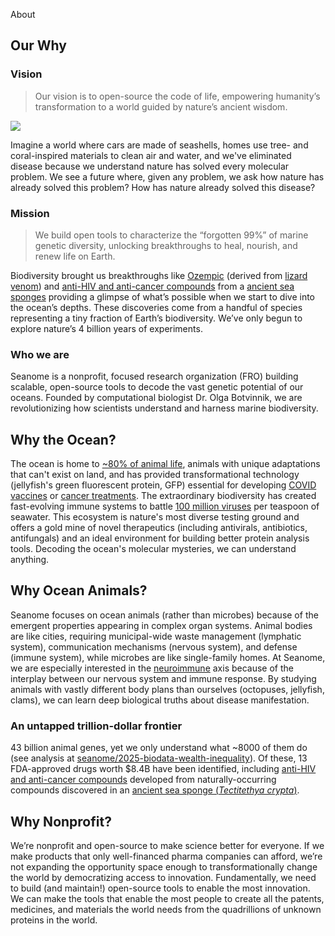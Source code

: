 About



## Our Why

### Vision

> Our vision is to open-source the code of life, empowering humanity’s transformation to a world guided by nature’s ancient wisdom.

![](/media/midjourney/future-city.png)

Imagine a world where cars are made of seashells, homes use tree- and coral-inspired materials to clean air and water, and we've eliminated disease because we understand nature has solved every molecular problem. We see a future where, given any problem, we ask how nature has already solved this problem? How has nature already solved this disease?

### Mission

> We build open tools to characterize the “forgotten 99%” of marine genetic diversity, unlocking breakthroughs to heal, nourish, and renew life on Earth.

Biodiversity brought us breakthroughs like [Ozempic](https://en.wikipedia.org/wiki/Semaglutide) (derived from [lizard venom](https://medicine.uq.edu.au/article/2024/04/rise-ozempic-how-surprise-discoveries-and-lizard-venom-led-new-class-weight-loss-drugs)) and [anti-HIV and anti-cancer compounds](https://ocean.si.edu/ocean-life/invertebrates/sea-sponge-hiv-medicine) from a [ancient sea sponges](https://en.wikipedia.org/wiki/Tectitethya_crypta) providing a glimpse of what’s possible when we start to dive into the ocean’s depths. These discoveries come from a handful of species representing a tiny fraction of Earth’s biodiversity. We’ve only begun to explore nature’s 4 billion years of experiments.

### Who we are 

Seanome is a nonprofit, focused research organization (FRO) building scalable, open-source tools to decode the vast genetic potential of our oceans. Founded by computational biologist Dr. Olga Botvinnik, we are revolutionizing how scientists understand and harness marine biodiversity.

## Why the Ocean?

The ocean is home to [~80% of animal life](https://www.pnas.org/doi/full/10.1073/pnas.1711842115), animals with unique adaptations that can't exist on land, and has provided transformational technology (jellyfish's green fluorescent protein, GFP) essential for developing [COVID vaccines](https://www.nature.com/articles/s41586-020-2639-4) or [cancer treatments](https://pmc.ncbi.nlm.nih.gov/articles/PMC4383682/). The extraordinary biodiversity has created fast-evolving immune systems to battle [100 million viruses](https://www.annualreviews.org/content/journals/10.1146/annurev-marine-120709-142805) per teaspoon of seawater. This ecosystem is nature's most diverse testing ground and offers a gold mine of novel therapeutics (including antivirals, antibiotics, antifungals) and an ideal environment for building better protein analysis tools. Decoding the ocean's molecular mysteries, we can understand anything.

## Why Ocean Animals?

Seanome focuses on ocean animals (rather than microbes) because of the emergent properties appearing in complex organ systems. Animal bodies are like cities, requiring municipal-wide waste management (lymphatic system), communication mechanisms (nervous system), and defense (immune system), while microbes are like single-family homes. At Seanome, we are especially interested in the [neuroimmune](https://en.wikipedia.org/wiki/Neuroimmune_system) axis because of the interplay between our nervous system and immune response. By studying animals with vastly different body plans than ourselves (octopuses, jellyfish, clams), we can learn deep biological truths about disease manifestation.

### An untapped trillion-dollar frontier

43 billion animal genes, yet we only understand what ~8000 of them do (see analysis at [seanome/2025-biodata-wealth-inequality](https://github.com/seanome/2025-biodata-wealth-inequality)). Of these, 13 FDA-approved drugs worth $8.4B have been identified, including [anti-HIV and anti-cancer compounds](https://ocean.si.edu/ocean-life/invertebrates/sea-sponge-hiv-medicine) developed from naturally-occurring compounds discovered in an [ancient sea sponge (*Tectitethya crypta*)](https://en.wikipedia.org/wiki/Tectitethya_crypta).

## Why Nonprofit?

We’re nonprofit and open-source to make science better for everyone. If we make products that only well-financed pharma companies can afford, we’re not expanding the opportunity space enough to transformationally change the world by democratizing access to innovation. Fundamentally, we need to build (and maintain!) open-source tools to enable the most innovation. We can make the tools that enable the most people to create all the patents, medicines, and materials the world needs from the quadrillions of unknown proteins in the world.
